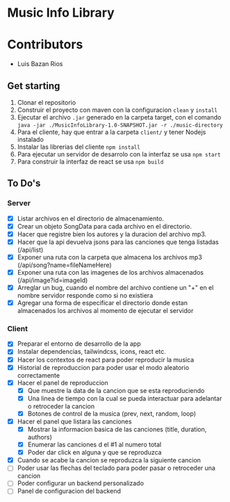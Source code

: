 # Music Info Library

# Contributors

- Luis Bazan Rios

## Get starting
1. Clonar el repositorio
2. Construir el proyecto con maven con la configuracion `clean` y `install`
3. Ejecutar el archivo `.jar` generado en la carpeta target, con el comando `java -jar ./MusicInfoLibrary-1.0-SNAPSHOT.jar -r ./music-directory`
4. Para el cliente, hay que entrar a la carpeta `client/` y tener Nodejs instalado
5. Instalar las librerias del cliente `npm install`
6. Para ejecutar un servidor de desarrolo con la interfaz se usa `npm start`
7. Para construir la interfaz de react se usa `npm build`

## To Do's

### Server

- [x] Listar archivos en el directorio de almacenamiento.
- [x] Crear un objeto SongData para cada archivo en el directorio.
- [x] Hacer que registre bien los autores y la duracion del archivo mp3.
- [x] Hacer que la api devuelva jsons para las canciones que tenga listadas (/api/list)
- [x] Exponer una ruta con la carpeta que almacena los archivos mp3 (/api/song?name=fileNameHere)
- [x] Exponer una ruta con las imagenes de los archivos almacenados (/api/image?id=imageId)
- [x] Arreglar un bug, cuando el nombre del archivo contiene un "+" en el nombre servidor responde como si no existiera
- [x] Agregar una forma de especificar el directorio donde estan almacenados los archivos al momento de ejecutar el servidor

### Client

- [x] Preparar el entorno de desarrollo de la app
- [x] Instalar dependencias, tailwindcss, icons, react etc.
- [x] Hacer los contextos de react para poder reproducir la musica
- [x] Historial de reproduccion para poder usar el modo aleatorio correctamente
- [x] Hacer el panel de reproduccion
  - [x] Que muestre la data de la cancion que se esta reproduciendo
  - [x] Una linea de tiempo con la cual se pueda interactuar para adelantar o retroceder la cancion
  - [x] Botones de control de la musica (prev, next, random, loop)
- [x] Hacer el panel que listara las canciones
  - [x] Mostrar la informacion basica de las canciones (title, duration, authors)
  - [x] Enumerar las canciones d el #1 al numero total
  - [x] Poder dar click en alguna y que se reproduzca
- [x] Cuando se acabe la cancion se reproduzca la siguiente cancion
- [ ] Poder usar las flechas del teclado para poder pasar o retroceder una cancion
- [ ] Poder configurar un backend personalizado
- [ ] Panel de configuracion del backend